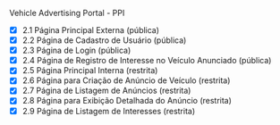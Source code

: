 Vehicle Advertising Portal - PPI

- [x] 2.1 Página Principal Externa (pública)
- [x] 2.2 Página de Cadastro de Usuário (pública)
- [x] 2.3 Página de Login (pública)
- [x] 2.4 Página de Registro de Interesse no Veículo Anunciado (pública)
- [X] 2.5 Página Principal Interna (restrita)
- [X] 2.6 Página para Criação de Anúncio de Veículo (restrita)
- [X] 2.7 Página de Listagem de Anúncios (restrita)
- [X] 2.8 Página para Exibição Detalhada do Anúncio (restrita)
- [X] 2.9 Página de Listagem de Interesses (restrita)

